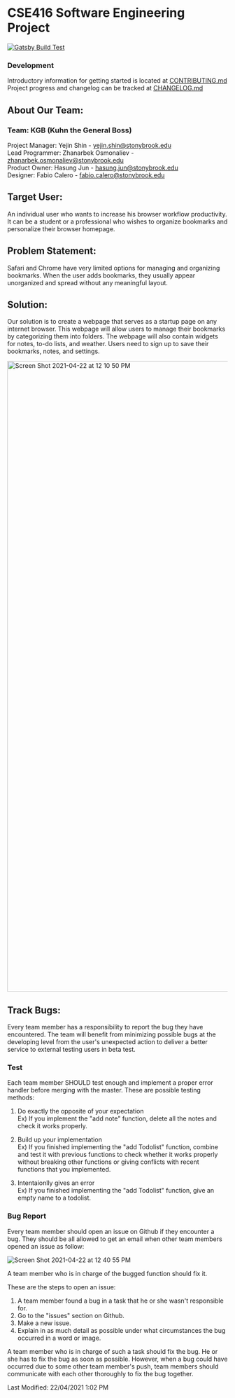 # CSE416 Software Engineering Project

[![Gatsby Build Test](https://github.com/janarosmonaliev/project-416/actions/workflows/gatsby-test-master.yml/badge.svg?branch=master)](https://github.com/janarosmonaliev/project-416/actions/workflows/gatsby-test-master.yml)

### Development

Introductory information for getting started is located at [CONTRIBUTING.md](CONTRIBUTING.md)  
Project progress and changelog can be tracked at [CHANGELOG.md](CHANGELOG.md)

## About Our Team:

### Team: KGB (Kuhn the General Boss)

Project Manager: Yejin Shin - yejin.shin@stonybrook.edu <br />
Lead Programmer: Zhanarbek Osmonaliev - zhanarbek.osmonaliev@stonybrook.edu <br />
Product Owner: Hasung Jun - hasung.jun@stonybrook.edu <br />
Designer: Fabio Calero - fabio.calero@stonybrook.edu <br />

## Target User:

An individual user who wants to increase his browser workflow productivity. It can be a student or a professional who wishes to organize bookmarks and personalize their browser homepage.

## Problem Statement:

Safari and Chrome have very limited options for managing and organizing bookmarks. When the user adds bookmarks, they usually appear unorganized and spread without any meaningful layout.

## Solution:

Our solution is to create a webpage that serves as a startup page on any internet browser. This webpage will allow users to manage their bookmarks by categorizing them into folders. The webpage will also contain widgets for notes, to-do lists, and weather. Users need to sign up to save their bookmarks, notes, and settings.

<img width="1440" alt="Screen Shot 2021-04-22 at 12 10 50 PM" src="https://user-images.githubusercontent.com/59468036/115650472-37040700-a364-11eb-99b5-5fe15cef8b2f.png">

## Track Bugs:

Every team member has a responsibility to report the bug they have encountered. The team will benefit from minimizing possible bugs at the developing level from the user's unexpected action to deliver a better service to external testing users in beta test. 

### Test
Each team member SHOULD test enough and implement a proper error handler before merging with the master. These are possible testing methods:

1. Do exactly the opposite of your expectation <br />
Ex) If you implement the "add note" function, delete all the notes and check it works properly.

2. Build up your implementation <br />
Ex) If you finished implementing the "add Todolist" function, combine and test it with previous functions to check whether it works properly without breaking other functions or giving conflicts with recent functions that you implemented. 

3. Intentaionlly gives an error <br />
Ex) If you finished implementing the "add Todolist" function, give an empty name to a todolist.

### Bug Report

Every team member should open an issue on Github if they encounter a bug. They should be all allowed to get an email when other team members opened an issue as follow:

![Screen Shot 2021-04-22 at 12 40 55 PM](https://user-images.githubusercontent.com/59468036/115654229-a7faed00-a36b-11eb-96d6-81ceed84654a.png)

A team member who is in charge of the bugged function should fix it.

These are the steps to open an issue:
1. A team member found a bug in a task that he or she wasn't responsible for.
2. Go to the "issues" section on Github.
3. Make a new issue.
4. Explain in as much detail as possible under what circumstances the bug occurred in a word or image.

A team member who is in charge of such a task should fix the bug. He or she has to fix the bug as soon as possible. However, when a bug could have occurred due to some other team member's push, team members should communicate with each other thoroughly to fix the bug together. 




Last Modified: 22/04/2021 1:02 PM
